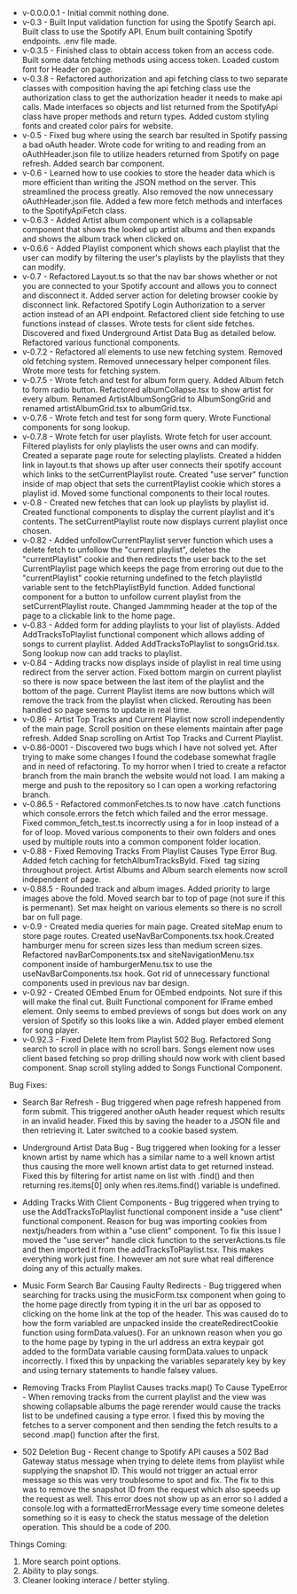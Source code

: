 - v-0.0.0.0.1 - Initial commit nothing done.
- v-0.3 - Built Input validation function for using the Spotify Search api. Built class to use the Spotify API. Enum built containing Spotify endpoints. .env file made.
- v-0.3.5 - Finished class to obtain access token from an access code. Built some data fetching methods using access token. Loaded custom font for Header on page. 
- v-0.3.8 - Refactored authorization and api fetching class to two separate classes with composition having the api fetching class use the authorization class to get the authorization header it needs to make api calls. Made interfaces so objects and list returned from the SpotifyApi class have proper methods and return types. Added custom styling fonts and created color pairs for website. 
- v-0.5 - Fixed bug where using the search bar resulted in Spotify passing a bad oAuth header. Wrote code for writing to and reading from an oAuthHeader.json file to utilize headers returned from Spotify on page refresh. Added search bar component. 
- v-0.6 - Learned how to use cookies to store the header data which is more efficient than writing the JSON method on the server. This streamlined the process greatly. Also removed the now unnecessary oAuthHeader.json file. Added a few more fetch methods and interfaces to the SpotifyApiFetch class.
- v-0.6.3 - Added Artist album component which is a collapsable component that shows the looked up artist albums and then expands and shows the album track when clicked on.
- v-0.6.6 - Added Playlist component which shows each playlist that the user can modify by filtering the user's playlists by the playlists that they can modify. 
- v-0.7 - Refactored Layout.ts so that the nav bar shows whether or not you are connected to your Spotify account and allows you to connect and disconnect it. Added server action for deleting browser cookie by disconnect link. Refactored Spotify Login Authorization to a server action instead of an API endpoint. Refactored client side fetching to use functions instead of classes. Wrote tests for client side fetches. Discovered and fixed Underground Artist Data Bug as detailed below.  Refactored various functional components.
- v-0.7.2 - Refactored all elements to use new fetching system. Removed old fetching system. Removed unnecessary helper component files. Wrote more tests for fetching system.
- v-0.7.5 - Wrote fetch and test for album form query. Added Album fetch to form radio button. Refactored albumCollapse.tsx to show artist for every album. Renamed ArtistAlbumSongGrid to AlbumSongGrid and renamed artistAlbumGrid.tsx to albumGrid.tsx. 
- v-0.7.6 - Wrote fetch and test for song form query. Wrote Functional components for song lookup.
- v-0.7.8 - Wrote fetch for user playlists. Wrote fetch for user account. Filtered playlists for only playlists the user owns and can modify. Created a separate page route for selecting playlists. Created a hidden link in layout.ts that shows up after user connects their spotify account which links to the setCurrentPlaylist route. Created "use server" function inside of map object that sets the currentPlaylist cookie which stores a playlist id. Moved some functional components to their local routes.
- v-0.8 - Created new fetches that can look up playlists by playlist id. Created functional components to display the current playlist and it's contents. The setCurrentPlaylist route now displays current playlist once chosen. 
- v-0.82 - Added unfollowCurrentPlaylist server function which uses a delete fetch to unfollow the "current playlist", deletes the "currentPlaylist" cookie and then redirects the user back to the set CurrentPlaylist page which keeps the page from erroring out due to the "currentPlaylist" cookie returning undefined to the fetch playlistId variable sent to the fetchPlaylistById function. Added functional component for a button to unfollow current playlist from the setCurrentPlaylist route. Changed Jammming header at the top of the page to a clickable link to the home page.
- v-0.83 - Added form for adding playlists to your list of playlists. Added AddTracksToPlaylist functional component which allows adding of songs to current playlist. Added AddTracksToPlaylist to songsGrid.tsx. Song lookup now can add tracks to playlist. 
- v-0.84 - Adding tracks now displays inside of playlist in real time using redirect from the server action. Fixed bottom margin on current playlist so there is now space between the last item of the playlist and the bottom of the page. Current Playlist items are now buttons which will remove the track from the playlist when clicked. Rerouting has been handled so page seems to update in real time.
- v-0.86 - Artist Top Tracks and Current Playlist now scroll independently of the main page. Scroll position on these elements maintain after page refresh. Added Snap scrolling on Artist Top Tracks and Current Playlist.
- v-0.86-0001 - Discovered two bugs which I have not solved yet. After trying to make some changes I found the codebase somewhat fragile and in need of refactoring. To my horror when I tried to create a refactor branch from the main branch the website would not load. I am making a merge and push to the repository so I can open a working refactoring branch.
- v-0.86.5 - Refactored commonFetches.ts to now have .catch functions which console.errors the fetch which failed and the error message. Fixed common_fetch_test.ts incorrectly using a for in loop instead of a for of loop. Moved various components to their own folders and ones used by multiple routs into a common component folder location.
- v-0.88 - Fixed Removing Tracks From Playlist Causes Type Error Bug. Added fetch caching for fetchAlbumTracksById. Fixed <Image> tag sizing throughout project. Artist Albums and Album search elements now scroll independent of page.
- v-0.88.5 - Rounded track and album images. Added priority to large images above the fold. Moved search bar to top of page (not sure if this is permenant). Set max height on various elements so there is no scroll bar on full page.
- v-0.9 - Created media queries for main page. Created siteMap enum to store page routes. Created useNavBarComponents.tsx hook.Created hamburger menu for screen sizes less than medium screen sizes. Refactored navBarComponents.tsx and siteNavigationMenu.tsx component inside of hamburgerMenu.tsx to use the useNavBarComponents.tsx hook. Got rid of unnecessary functional components used in previous nav bar design.
- v-0.92 - Created OEmbed Enum for OEmbed endpoints. Not sure if this will make the final cut. Built Functional component for IFrame embed element. Only seems to embed previews of songs but does work on any version of Spotify so this looks like a win. Added player embed element for song player.
- v-0.92.3 - Fixed Delete Item from Playlist 502 Bug. Refactored Song search to scroll in place with no scroll bars. Songs element now uses client based fetching so prop drilling should now work with client based component. Snap scroll styling added to Songs Functional Component.

Bug Fixes:
- Search Bar Refresh - Bug triggered when page refresh happened from form submit. This triggered another oAuth header request which results in an invalid header. Fixed this by saving the header to a JSON file and then retrieving it. Later switched to a cookie based system.

- Underground Artist Data Bug - Bug triggered when looking for a lesser known artist by name which has a similar name to a well known artist thus causing the more well known artist data to get returned instead. Fixed this by filtering for artist name on list with .find() and then returning res.items[0] only when res.items.find() variable is undefined.

- Adding Tracks With Client Components - Bug triggered when trying to use the AddTracksToPlaylist functional component inside a "use client" functional component. Reason for bug was importing cookies from nextjs/headers from within a "use client" component. To fix this issue I moved the "use server" handle click function to the serverActions.ts file and then imported it from the addTracksToPlaylist.tsx. This makes everything work just fine. I however am not sure what real difference doing any of this actually makes.

- Music Form Search Bar Causing Faulty Redirects - Bug triggered when searching for tracks using the musicForm.tsx component when going to the home page directly from typing it in the url bar as opposed to clicking on the home link at the top of the header. This was caused do to how the form variabled are unpacked inside the createRedirectCookie function using formData.values(). For an unknown reason when you go to the home page by typing in the url address an extra keypair got added to the formData variable causing formData.values to unpack incorrectly. I fixed this by unpacking the variables separately key by key and using ternary statements to handle falsey values.

- Removing Tracks From Playlist Causes tracks.map() To Cause TypeError - When removing tracks from the current playlist and the view was showing collapsable albums the page rerender would cause the tracks list to be undefined causing a type error. I fixed this by moving the fetches to a server component and then sending the fetch results to a second .map() function after the first.

- 502 Deletion Bug - Recent change to Spotify API causes a 502 Bad Gateway status message when trying to delete items from playlist while supplying the snapshot ID. This would not trigger an actual error message so this was very troublesome to spot and fix. The fix to this was to remove the snapshot ID from the request which also speeds up the request as well. This error does not show up as an error so I added a console.log with a formattedErrorMessage every time someone deletes something so it is easy to check the status message of the deletion operation. This should be a code of 200.

Things Coming:
1. More search point options.
2. Ability to play songs.
3. Cleaner looking interace / better styling.
